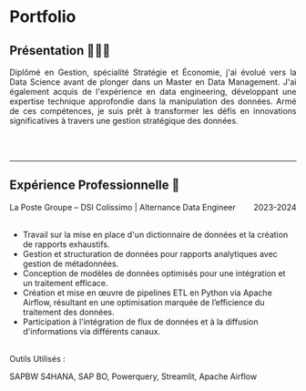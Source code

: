 # Portfolio

## Présentation 👨🏻‍💻

<div style="text-align: justify;">

Diplômé en Gestion, spécialité Stratégie et Économie, j'ai évolué vers la Data Science avant de plonger dans un Master en Data Management. J'ai également acquis de l'expérience en data engineering, développant une expertise technique approfondie dans la manipulation des données. Armé de ces compétences, je suis prêt à transformer les défis en innovations significatives à travers une gestion stratégique des données.

</div>

<br>
<br>


--- 


## Expérience Professionnelle 🔧

<div>
  <span style="float: left;">La Poste Groupe – DSI Colissimo | Alternance Data Engineer</span>
  <span style="float: right;">2023-2024</span>
  <div style="clear: both;"></div>
</div>
<br>
<ul>
  <li>Travail sur la mise en place d'un dictionnaire de données et la création de rapports exhaustifs.</li>
  <li>Gestion et structuration de données pour rapports analytiques avec gestion de métadonnées.</li>
  <li>Conception de modèles de données optimisés pour une intégration et un traitement efficace.</li>
  <li>Création et mise en œuvre de pipelines ETL en Python via Apache Airflow, résultant en une optimisation marquée de l’efficience du traitement des données.</li>
  <li>Participation à l'intégration de flux de données et à la diffusion d'informations via différents canaux.</li>
</ul>
<br>
Outils Utilisés :
<br>
<p>SAPBW S4HANA, SAP BO, Powerquery, Streamlit, Apache Airflow</p>


